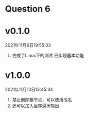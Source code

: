 # Question 6

# v0.1.0
2021年11月9日19:55:03
1. 完成了Linux下的测试 已实现基本功能

# v1.0.0
2021年11月10日13:45:34
1. 禁止删除根节点，可以使用改名
2. 还可以加入层序遍历输出